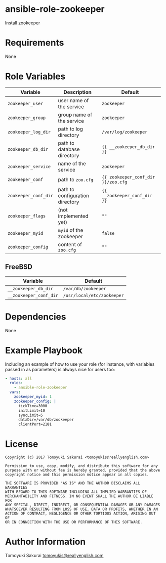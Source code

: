 # ansible-role-zookeeper

Install zookeeper

# Requirements

None

# Role Variables

| Variable | Description | Default |
|----------|-------------|---------|
| `zookeeper_user` | user name of the service | `zookeeper` |
| `zookeeper_group` | group name of the service | `zookeeper` |
| `zookeeper_log_dir` | path to log directory | `/var/log/zookeeper` |
| `zookeeper_db_dir` | path to database directory | `{{ __zookeeper_db_dir }}` |
| `zookeeper_service` | name of the service | `zookeeper` |
| `zookeeper_conf` | path to `zoo.cfg` | `{{ zookeeper_conf_dir }}/zoo.cfg` |
| `zookeeper_conf_dir` | path to configuration directory | `{{ __zookeeper_conf_dir }}` |
| `zookeeper_flags` | (not implemented yet) | `""` |
| `zookeeper_myid` | `myid` of the zookeeper | `false` |
| `zookeeper_config` | content of `zoo.cfg` | `""` |

## FreeBSD

| Variable | Default |
|----------|---------|
| `__zookeeper_db_dir` | `/var/db/zookeeper` |
| `__zookeeper_conf_dir` | `/usr/local/etc/zookeeper` |

# Dependencies

None

# Example Playbook

Including an example of how to use your role (for instance, with variables passed in as parameters) is always nice for users too:

```yaml
- hosts: all
  roles:
    - ansible-role-zookeeper
  vars:
    zookeeper_myid: 1
    zookeeper_config: |
      tickTime=3000
      initLimit=10
      syncLimit=5
      dataDir=/var/db/zookeeper
      clientPort=2181
```

# License

```
Copyright (c) 2017 Tomoyuki Sakurai <tomoyukis@reallyenglish.com>

Permission to use, copy, modify, and distribute this software for any
purpose with or without fee is hereby granted, provided that the above
copyright notice and this permission notice appear in all copies.

THE SOFTWARE IS PROVIDED "AS IS" AND THE AUTHOR DISCLAIMS ALL WARRANTIES
WITH REGARD TO THIS SOFTWARE INCLUDING ALL IMPLIED WARRANTIES OF
MERCHANTABILITY AND FITNESS. IN NO EVENT SHALL THE AUTHOR BE LIABLE FOR
ANY SPECIAL, DIRECT, INDIRECT, OR CONSEQUENTIAL DAMAGES OR ANY DAMAGES
WHATSOEVER RESULTING FROM LOSS OF USE, DATA OR PROFITS, WHETHER IN AN
ACTION OF CONTRACT, NEGLIGENCE OR OTHER TORTIOUS ACTION, ARISING OUT OF
OR IN CONNECTION WITH THE USE OR PERFORMANCE OF THIS SOFTWARE.
```

# Author Information

Tomoyuki Sakurai <tomoyukis@reallyenglish.com>
